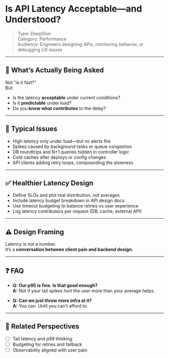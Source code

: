 # Is API Latency Acceptable—and Understood?

> Type: DeepDive  
> Category: Performance  
> Audience: Engineers designing APIs, monitoring behavior, or debugging UX issues

---

## 🧠 What’s Actually Being Asked

Not “is it fast?”  
But:

- Is the latency **acceptable** under current conditions?  
- Is it **predictable** under load?  
- Do you **know what contributes** to the delay?

---

## 🚨 Typical Issues

- High latency only under load—but no alerts fire  
- Spikes caused by background tasks or queue congestion  
- DB roundtrips and N+1 queries hidden in controller logic  
- Cold caches after deploys or config changes  
- API clients adding retry loops, compounding the slowness

---

## ✅ Healthier Latency Design

- Define SLOs and plot real distribution, not averages  
- Include latency budget breakdown in API design docs  
- Use timeout budgeting to balance retries vs user experience  
- Log latency contributors per request (DB, cache, external API)

---

## ⚠️ Design Framing

Latency is not a number.  
It’s a **conversation between client pain and backend design.**

---

## ❓ FAQ

- **Q: Our p95 is fine. Is that good enough?**  
  **A:** Not if your tail spikes hurt the user more than your average helps.

- **Q: Can we just throw more infra at it?**  
  **A:** You can. Until you can’t afford to.

---

## 🔗 Related Perspectives

- [ ] Tail latency and p99 thinking  
- [ ] Budgeting for retries and fallback  
- [ ] Observability aligned with user pain  
